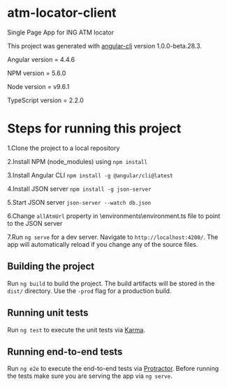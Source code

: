 # atm-locator-client
Single Page App for ING ATM locator

This project was generated with [angular-cli](https://github.com/angular/angular-cli) version 1.0.0-beta.28.3.

Angular version = 4.4.6

NPM version = 5.6.0

Node version = v9.6.1

TypeScript version = 2.2.0

# Steps for running this project
1.Clone the project to a local repository

2.Install NPM (node_modules) using `npm install`

3.Install Angular CLI `npm install -g @angular/cli@latest`

4.Install JSON server `npm install -g json-server`

5.Start JSON server `json-server --watch db.json`

6.Change `allAtmUrl` property in \environments\environment.ts file to point to the JSON server

7.Run `ng serve` for a dev server. Navigate to `http://localhost:4200/`. The app will automatically reload if you change any of the source files.

## Building the project

Run `ng build` to build the project. The build artifacts will be stored in the `dist/` directory. Use the `-prod` flag for a production build.

## Running unit tests

Run `ng test` to execute the unit tests via [Karma](https://karma-runner.github.io).

## Running end-to-end tests

Run `ng e2e` to execute the end-to-end tests via [Protractor](http://www.protractortest.org/).
Before running the tests make sure you are serving the app via `ng serve`.






